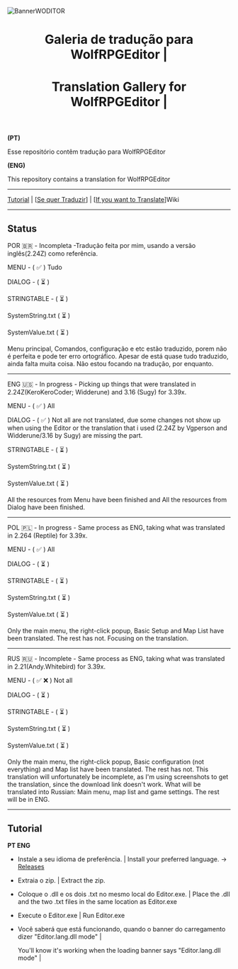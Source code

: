 ![BannerWODITOR](https://github.com/user-attachments/assets/e2d1f1ab-113e-440a-9391-6e9e5d0ad7de)

<header>



# Galeria de tradução para WolfRPGEditor |
# Translation Gallery for WolfRPGEditor  | 


</header>


**(PT)**

Esse repositório contêm tradução para WolfRPGEditor


**(ENG)**

This repository contains a translation for WolfRPGEditor

---

[Tutorial](https://github.com/WoditorTrans2000/WoditorTranslationGallery#tutorial) | [[Se quer Traduzir](https://github.com/WoditorTrans2000/WoditorTranslationGallery/wiki/Como-traduzir%3F(PT))] | [[If you want to Translate](https://github.com/WoditorTrans2000/WoditorTranslationGallery/wiki/If-you-want-to-Translate-(ING))]Wiki

---

## Status 

POR 🇧🇷 - Incompleta -Tradução feita por mim, usando a versão inglês(2.24Z) como referência.

MENU - ( :white_check_mark: ) Tudo

DIALOG - ( ⏳ )

STRINGTABLE - ( ⏳ )

SystemString.txt ( ⏳ )

SystemValue.txt ( ⏳ )

Menu principal, Comandos, configuração e etc estão traduzido, porem não é perfeita e pode ter erro ortográfico. Apesar de está quase tudo traduzido, ainda falta muita coisa.
Não estou focando na tradução, por enquanto.

---

ENG 🇺🇸 - In progress - Picking up things that were translated in 2.24Z(KeroKeroCoder; Widderune) and 3.16 (Sugy) for 3.39x.

MENU - ( :white_check_mark: ) All

DIALOG - ( :white_check_mark: ) Not all are not translated, due some changes not show up when using the Editor or the translation that i used (2.24Z by Vgperson and Widderune/3.16 by Sugy) are missing the part.

STRINGTABLE - ( ⏳ )

SystemString.txt ( ⏳ )

SystemValue.txt ( ⏳ )

All the resources from Menu have been finished and All the resources from Dialog have been finished.

---

POL 🇵🇱 - In progress - Same process as ENG, taking what was translated in 2.264 (Reptile) for 3.39x.

MENU - ( :white_check_mark: ) All

DIALOG - ( ⏳ )

STRINGTABLE - ( ⏳ )

SystemString.txt ( ⏳ )

SystemValue.txt ( ⏳ )

Only the main menu, the right-click popup, Basic Setup and Map List have been translated. The rest has not.
Focusing on the translation.

---

RUS 🇷🇺 - Incomplete - Same process as ENG, taking what was translated in 2.21(Andy.Whitebird) for 3.39x.


MENU - ( :white_check_mark: :x: ) Not all

DIALOG - ( ⏳ )

STRINGTABLE - ( ⏳ )

SystemString.txt ( ⏳ )

SystemValue.txt ( ⏳ )

Only the main menu, the right-click popup, Basic configuration (not everything) and Map list have been translated. The rest has not.
This translation will unfortunately be incomplete, as I'm using screenshots to get the translation, since the download link doesn't work.
What will be translated into Russian: Main menu, map list and game settings. The rest will be in ENG.

---

## Tutorial

**PT ENG**

* Instale a seu idioma de preferência. | Install your preferred language. -> [Releases](https://github.com/WoditorTrans2000/WoditorTranslationGallery/releases)



* Extraia o zip. | Extract the zip.

* Coloque o .dll e os dois .txt no mesmo local do Editor.exe. | Place the .dll and the two .txt files in the same location as Editor.exe



* Execute o Editor.exe | Run Editor.exe

* Você saberá que está funcionando, quando o banner do carregamento dizer "Editor.lang.dll mode" |

  You'll know it's working when the loading banner says "Editor.lang.dll mode" |

